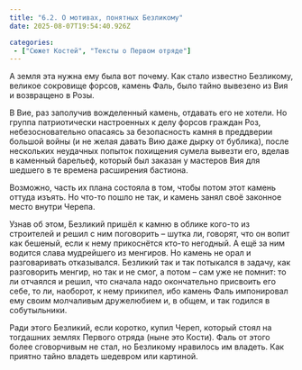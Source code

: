 ```yaml
---
title: "6.2. О мотивах, понятных Безликому"
date: 2025-08-07T19:54:40.926Z

categories:
 - ["Сюжет Костей", "Тексты о Первом отряде"]
---
```


А земля эта нужна ему была вот почему. Как стало известно Безликому,
великое сокровище форсов, камень Фаль, было тайно вывезено из Вия и
возвращено в Розы.

В Вие, раз заполучив вожделенный камень, отдавать его не хотели. Но
группа патриотически настроенных к делу форсов граждан Роз,
небезосновательно опасаясь за безопасность камня в преддверии большой
войны (и не желая давать Вию даже дырку от бублика), после нескольких
неудачных попыток похищения сумела вывезти его, вделав в каменный
барельеф, который был заказан у мастеров Вия для шедшего в те времена
расширения бастиона.

Возможно, часть их плана состояла в том, чтобы потом этот камень оттуда
изъять. Но что-то пошло не так, и камень занял своё законное место
внутри Черепа.

Узнав об этом, Безликий пришёл к камню в облике кого-то из строителей и
решил с ним поговорить – шутка ли, говорят, что он вопит как бешеный,
если к нему прикоснётся кто-то негодный. А ещё за ним водится слава
мудрейшего из менгиров. Но камень не орал и разговаривать отказывался.
Безликий так и так потыкался в задачу, как разговорить менгир, но так и
не смог, а потом – сам уже не помнит: то ли отчаялся и решил, что
сначала надо окончательно присвоить его себе, то ли, наоборот, к нему
прикипел, ибо камень Фаль импонировал ему своим молчаливым дружелюбием
и, в общем, и так годился в собутыльники.

Ради этого Безликий, если коротко, купил Череп, который стоял на
тогдашних землях Первого отряда (ныне это Кости). Фаль от этого более
сговорчивым не стал, но Безликому нравилось им владеть. Как приятно
тайно владеть шедевром или картиной.
